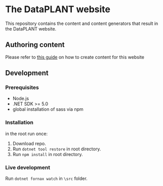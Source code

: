 # The DataPLANT website

This repository contains the content and content generators that result in the DataPLANT website.

## Authoring content

Please refer to [this guide](./src/content/README.md) on how to create content for this website

## Development

### Prerequisites

- Node.js
- .NET SDK >= 5.0
- global installation of sass via npm

### Installation

in the root run once:

1. Download repo.
2. Run `dotnet tool restore` in root directory.
3. Run `npm install` in root directory.

### Live development

Run `dotnet fornax watch` in `\src` folder.
